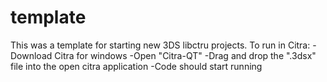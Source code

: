 # template

This was a template for starting new 3DS libctru projects.
To run in Citra:
	-Download Citra for windows 
	-Open "Citra-QT"
	-Drag and drop the ".3dsx" file into the open citra application
	-Code should start running